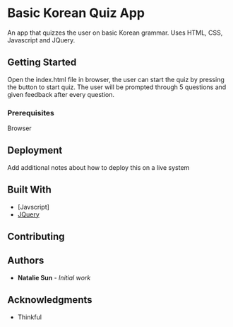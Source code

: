 # Basic Korean Quiz App

An app that quizzes the user on basic Korean grammar. Uses HTML, CSS, Javascript and JQuery.

## Getting Started

Open the index.html file in browser, the user can start the quiz by pressing the button to start quiz. The user will be prompted through 5 questions and given feedback after every question.

### Prerequisites

Browser

## Deployment

Add additional notes about how to deploy this on a live system

## Built With

* [Javscript]
* [JQuery](https://code.jquery.com/)  

## Contributing

## Authors

* **Natalie Sun** - *Initial work*

## Acknowledgments

* Thinkful
